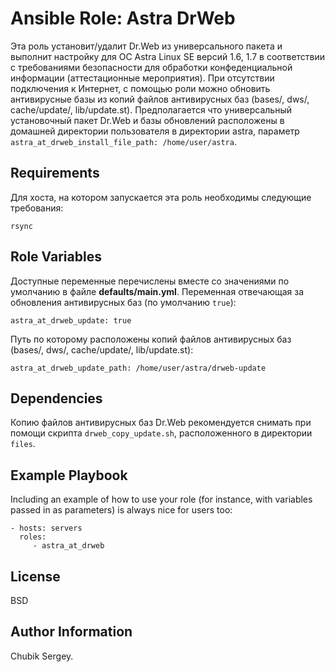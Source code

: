 Ansible Role: Astra DrWeb
=========

Эта роль установит/удалит Dr.Web из универсального пакета и выполнит настройку для ОС Astra Linux SE версий 1.6, 1.7 в соответствии с требованиями безопасности для обработки конфеденциальной информации (аттестационные мероприятия). При отсутствии подключения к Интернет, с помощью роли можно обновить антивирусные базы из копий файлов антивирусных баз (bases/, dws/, cache/update/, lib/update.st). Предполагается что универсальный установочный пакет Dr.Web и базы обновлений расположены в домашней директории пользователя в директории astra, параметр `astra_at_drweb_install_file_path: /home/user/astra`.

Requirements
------------

Для хоста, на котором запускается эта роль необходимы следующие требования:
```
rsync
```

Role Variables
--------------

Доступные переменные перечислены вместе со значениями по умолчанию в файле **defaults/main.yml**.
Переменная отвечающая за обновления антивирусных баз (по умолчанию `true`):
```
astra_at_drweb_update: true
```
Путь по которому расположены копий файлов антивирусных баз (bases/, dws/, cache/update/, lib/update.st):
```
astra_at_drweb_update_path: /home/user/astra/drweb-update
```

Dependencies
------------

Копию файлов антивирусных баз Dr.Web рекомендуется снимать при помощи скрипта `drweb_copy_update.sh`, расположенного в директории `files`.

Example Playbook
----------------

Including an example of how to use your role (for instance, with variables passed in as parameters) is always nice for users too:

    - hosts: servers
      roles:
         - astra_at_drweb

License
-------

BSD

Author Information
------------------

Chubik Sergey.
